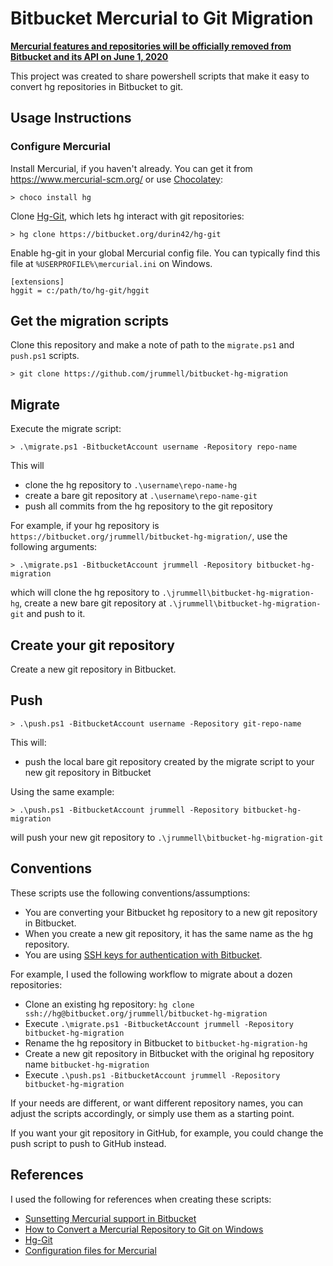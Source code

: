 # Bitbucket Mercurial to Git Migration

**[Mercurial features and repositories will be officially removed from Bitbucket and its API on June 1, 2020](https://bitbucket.org/blog/sunsetting-mercurial-support-in-bitbucket)**

This project was created to share powershell scripts that make it easy to convert hg repositories in Bitbucket to git.

## Usage Instructions

### Configure Mercurial

Install Mercurial, if you haven't already. You can get it from <https://www.mercurial-scm.org/> or use [Chocolatey](https://chocolatey.org/packages/hg):

    > choco install hg

Clone [Hg-Git](https://bitbucket.org/durin42/hg-git), which lets hg interact with git repositories:

    > hg clone https://bitbucket.org/durin42/hg-git

Enable hg-git in your global Mercurial config file. You can typically find this file at `%USERPROFILE%\mercurial.ini` on Windows.

    [extensions]
    hggit = c:/path/to/hg-git/hggit

## Get the migration scripts

Clone this repository and make a note of path to the `migrate.ps1` and `push.ps1` scripts.

    > git clone https://github.com/jrummell/bitbucket-hg-migration

## Migrate

Execute the migrate script:

    > .\migrate.ps1 -BitbucketAccount username -Repository repo-name

This will

- clone the hg repository to `.\username\repo-name-hg`
- create a bare git repository at `.\username\repo-name-git`
- push all commits from the hg repository to the git repository

For example, if your hg repository is `https://bitbucket.org/jrummell/bitbucket-hg-migration/`, use the following arguments:

    > .\migrate.ps1 -BitbucketAccount jrummell -Repository bitbucket-hg-migration

which will clone the hg repository to `.\jrummell\bitbucket-hg-migration-hg`, create a new bare git repository at `.\jrummell\bitbucket-hg-migration-git` and push to it.

## Create your git repository

Create a new git repository in Bitbucket.

## Push

    > .\push.ps1 -BitbucketAccount username -Repository git-repo-name

This will:

- push the local bare git repository created by the migrate script to your new git repository in Bitbucket

Using the same example:

    > .\push.ps1 -BitbucketAccount jrummell -Repository bitbucket-hg-migration

will push your new git repository to `.\jrummell\bitbucket-hg-migration-git`

## Conventions

These scripts use the following conventions/assumptions:

- You are converting your Bitbucket hg repository to a new git repository in Bitbucket.
- When you create a new git repository, it has the same name as the hg repository.
- You are using [SSH keys for authentication with Bitbucket](https://confluence.atlassian.com/bitbucket/ssh-keys-935365775.html).

For example, I used the following workflow to migrate about a dozen repositories:

- Clone an existing hg repository: `hg clone ssh://hg@bitbucket.org/jrummell/bitbucket-hg-migration`
- Execute `.\migrate.ps1 -BitbucketAccount jrummell -Repository bitbucket-hg-migration`
- Rename the hg repository in Bitbucket to `bitbucket-hg-migration-hg`
- Create a new git repository in Bitbucket with the original hg repository name `bitbucket-hg-migration`
- Execute `.\push.ps1 -BitbucketAccount jrummell -Repository bitbucket-hg-migration`

If your needs are different, or want different repository names, you can adjust the scripts accordingly, or simply use them as a starting point.

If you want your git repository in GitHub, for example, you could change the push script to push to GitHub instead.

## References

I used the following for references when creating these scripts:

- [Sunsetting Mercurial support in Bitbucket](https://bitbucket.org/blog/sunsetting-mercurial-support-in-bitbucket)
- [How to Convert a Mercurial Repository to Git on Windows](https://markheath.net/post/how-to-convert-mercurial-repository-to)
- [Hg-Git](https://bitbucket.org/durin42/hg-git)
- [Configuration files for Mercurial](https://www.mercurial-scm.org/doc/hgrc.5.html#files)
